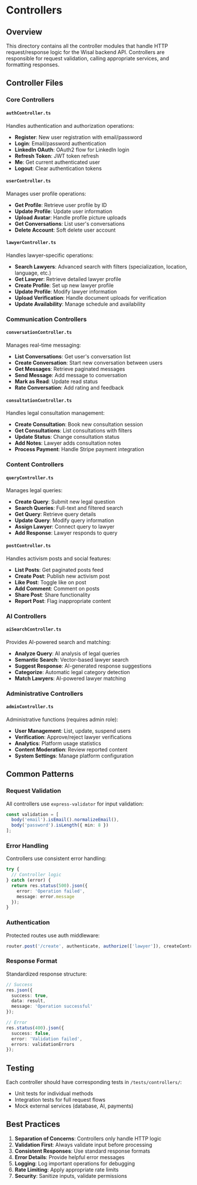 # Controllers

## Overview

This directory contains all the controller modules that handle HTTP request/response logic for the Wisal backend API. Controllers are responsible for request validation, calling appropriate services, and formatting responses.

## Controller Files

### Core Controllers

#### `authController.ts`
Handles authentication and authorization operations:
- **Register**: New user registration with email/password
- **Login**: Email/password authentication
- **LinkedIn OAuth**: OAuth2 flow for LinkedIn login
- **Refresh Token**: JWT token refresh
- **Me**: Get current authenticated user
- **Logout**: Clear authentication tokens

#### `userController.ts`
Manages user profile operations:
- **Get Profile**: Retrieve user profile by ID
- **Update Profile**: Update user information
- **Upload Avatar**: Handle profile picture uploads
- **Get Conversations**: List user's conversations
- **Delete Account**: Soft delete user account

#### `lawyerController.ts`
Handles lawyer-specific operations:
- **Search Lawyers**: Advanced search with filters (specialization, location, language, etc.)
- **Get Lawyer**: Retrieve detailed lawyer profile
- **Create Profile**: Set up new lawyer profile
- **Update Profile**: Modify lawyer information
- **Upload Verification**: Handle document uploads for verification
- **Update Availability**: Manage schedule and availability

### Communication Controllers

#### `conversationController.ts`
Manages real-time messaging:
- **List Conversations**: Get user's conversation list
- **Create Conversation**: Start new conversation between users
- **Get Messages**: Retrieve paginated messages
- **Send Message**: Add message to conversation
- **Mark as Read**: Update read status
- **Rate Conversation**: Add rating and feedback

#### `consultationController.ts`
Handles legal consultation management:
- **Create Consultation**: Book new consultation session
- **Get Consultations**: List consultations with filters
- **Update Status**: Change consultation status
- **Add Notes**: Lawyer adds consultation notes
- **Process Payment**: Handle Stripe payment integration

### Content Controllers

#### `queryController.ts`
Manages legal queries:
- **Create Query**: Submit new legal question
- **Search Queries**: Full-text and filtered search
- **Get Query**: Retrieve query details
- **Update Query**: Modify query information
- **Assign Lawyer**: Connect query to lawyer
- **Add Response**: Lawyer responds to query

#### `postController.ts`
Handles activism posts and social features:
- **List Posts**: Get paginated posts feed
- **Create Post**: Publish new activism post
- **Like Post**: Toggle like on post
- **Add Comment**: Comment on posts
- **Share Post**: Share functionality
- **Report Post**: Flag inappropriate content

### AI Controllers

#### `aiSearchController.ts`
Provides AI-powered search and matching:
- **Analyze Query**: AI analysis of legal queries
- **Semantic Search**: Vector-based lawyer search
- **Suggest Response**: AI-generated response suggestions
- **Categorize**: Automatic legal category detection
- **Match Lawyers**: AI-powered lawyer matching

### Administrative Controllers

#### `adminController.ts`
Administrative functions (requires admin role):
- **User Management**: List, update, suspend users
- **Verification**: Approve/reject lawyer verifications
- **Analytics**: Platform usage statistics
- **Content Moderation**: Review reported content
- **System Settings**: Manage platform configuration

## Common Patterns

### Request Validation
All controllers use `express-validator` for input validation:
```typescript
const validation = [
  body('email').isEmail().normalizeEmail(),
  body('password').isLength({ min: 8 })
];
```

### Error Handling
Controllers use consistent error handling:
```typescript
try {
  // Controller logic
} catch (error) {
  return res.status(500).json({ 
    error: 'Operation failed',
    message: error.message 
  });
}
```

### Authentication
Protected routes use auth middleware:
```typescript
router.post('/create', authenticate, authorize(['lawyer']), createController);
```

### Response Format
Standardized response structure:
```typescript
// Success
res.json({
  success: true,
  data: result,
  message: 'Operation successful'
});

// Error
res.status(400).json({
  success: false,
  error: 'Validation failed',
  errors: validationErrors
});
```

## Testing

Each controller should have corresponding tests in `/tests/controllers/`:
- Unit tests for individual methods
- Integration tests for full request flows
- Mock external services (database, AI, payments)

## Best Practices

1. **Separation of Concerns**: Controllers only handle HTTP logic
2. **Validation First**: Always validate input before processing
3. **Consistent Responses**: Use standard response formats
4. **Error Details**: Provide helpful error messages
5. **Logging**: Log important operations for debugging
6. **Rate Limiting**: Apply appropriate rate limits
7. **Security**: Sanitize inputs, validate permissions